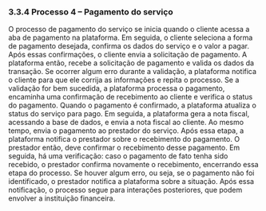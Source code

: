 ### 3.3.4 Processo 4 – Pagamento do serviço

O processo de pagamento do serviço se inicia quando o cliente acessa a aba de pagamento na plataforma. Em seguida, o cliente seleciona a forma de pagamento desejada, confirma os dados do serviço e o valor a pagar. Após essas confirmações, o cliente envia a solicitação de pagamento.
A plataforma então, recebe a solicitação de pagamento e valida os dados da transação. Se ocorrer algum erro durante a validação, a plataforma notifica o cliente para que ele corrija as informações e repita o processo.
Se a validação for bem sucedida, a plataforma processa o pagamento, encaminha uma confirmação de recebimento ao cliente e verifica o status do pagamento. Quando o pagamento é confirmado, a plataforma atualiza o status do serviço para pago.
Em seguida, a plataforma gera a nota fiscal, acessando a base de dados, e envia a nota fiscal ao cliente. Ao mesmo tempo, envia o pagamento ao prestador do serviço.
Após essa etapa, a plataforma notifica o prestador sobre o recebimento do pagamento. O prestador então, deve confirmar o recebimento desse pagamento.
Em seguida, há uma verificação: caso o pagamento de fato tenha sido recebido, o prestador confirma novamente o recebimento, encerrando essa etapa do processo. Se houver algum erro, ou seja, se o pagamento não foi identificado, o prestador notifica a plataforma sobre a situação. Após essa notificação, o processo segue para interações posteriores, que podem envolver a instituição financeira.
